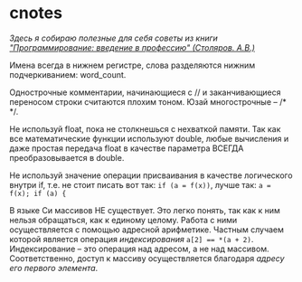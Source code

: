 # cnotes

*Здесь я собираю полезные для себя советы из книги ["Программирование: введение в профессию" (Столяров. А.В.)](http://www.stolyarov.info/books/pdf/progintro_dmkv2.pdf)*

Имена всегда в нижнем регистре, слова разделяются нижним подчеркиванием: word_count.

Однострочные комментарии, начинающиеся с // и заканчивающиеся переносом строки считаются плохим тоном. Юзай многострочные – /* */.

Не используй float, пока не столкнешься с нехваткой памяти. Так как все математические функции используют double, любые вычисления и даже простая передача float в качестве параметра ВСЕГДА преобразовывается в double.

Не используй значение операции присваивания в качестве логического внутри if, т.е. не стоит писать вот так: `if (a = f(x))`, лучше так: `a = f(x); if (a) {`

В языке Си массивов НЕ существует. Это легко понять, так как к ним нельзя обращаться, как к единому целому. Работа с ними осуществляется с помощью адресной арифметике. Частным случаем которой является операция *индексирования* `a[2] == *(a + 2)`. Индексирование – это операция над адресом, а не над массивом. Соответственно, доступ к массиву осуществляется благодаря *адресу его первого элемента*.
